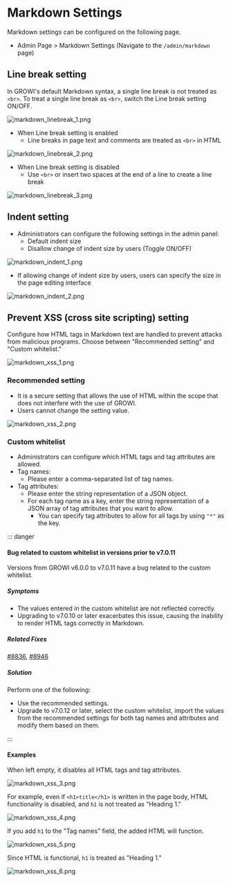# Markdown Settings

Markdown settings can be configured on the following page.

- Admin Page > Markdown Settings (Navigate to the `/admin/markdown` page)

## Line break setting

In GROWI's default Markdown syntax, a single line break is not treated as `<br>`.
To treat a single line break as `<br>`, switch the Line break setting ON/OFF.

<img :src="$withBase('/assets/images/en/markdown_linebreak_1.png')" alt="markdown_linebreak_1.png">

- When Line break setting is enabled
  - Line breaks in page text and comments are treated as `<br>` in HTML

<img :src="$withBase('/assets/images/en/markdown_linebreak_2.png')" alt="markdown_linebreak_2.png">

- When Line break setting is disabled
  - Use `<br>` or insert two spaces at the end of a line to create a line break

<img :src="$withBase('/assets/images/en/markdown_linebreak_3.png')" alt="markdown_linebreak_3.png">

## Indent setting

- Administrators can configure the following settings in the admin panel:
  - Default indent size
  - Disallow change of indent size by users (Toggle ON/OFF)

<img :src="$withBase('/assets/images/en/markdown_indent_1.png')" alt="markdown_indent_1.png">

- If allowing change of indent size by users, users can specify the size in the page editing interface

<img :src="$withBase('/assets/images/en/markdown_indent_2.png')" alt="markdown_indent_2.png">


## Prevent XSS (cross site scripting) setting

Configure how HTML tags in Markdown text are handled to prevent attacks from malicious programs. Choose between "Recommended setting" and "Custom whitelist."

<img :src="$withBase('/assets/images/en/markdown_xss_1.png')" alt="markdown_xss_1.png">

### Recommended setting

- It is a secure setting that allows the use of HTML within the scope that does not interfere with the use of GROWI.
- Users cannot change the setting value.


<img :src="$withBase('/assets/images/en/markdown_xss_2.png')" alt="markdown_xss_2.png">

### Custom whitelist

- Administrators can configure which HTML tags and tag attributes are allowed.
- Tag names:
  - Please enter a comma-separated list of tag names.
- Tag attributes:
  - Please enter the string representation of a JSON object.
  - For each tag name as a key, enter the string representation of a JSON array of tag attributes that you want to allow.
    - You can specify tag attributes to allow for all tags by using `"*"` as the key.

::: danger

#### Bug related to custom whitelist in versions prior to v7.0.11

Versions from GROWI v6.0.0 to v7.0.11 have a bug related to the custom whitelist.

##### Symptoms

- The values entered in the custom whitelist are not reflected correctly.
- Upgrading to v7.0.10 or later exacerbates this issue, causing the inability to render HTML tags correctly in Markdown.

##### Related Fixes

[#8836](https://github.com/weseek/growi/pull/8836), [#8946](https://github.com/weseek/growi/pull/8836)

##### Solution

Perform one of the following:

- Use the recommended settings.
- Upgrade to v7.0.12 or later, select the custom whitelist,
import the values from the recommended settings for both tag names and attributes and modify them based on them.


:::

#### Examples

When left empty, it disables all HTML tags and tag attributes.

<img :src="$withBase('/assets/images/en/markdown_xss_3.png')" alt="markdown_xss_3.png">

For example, even if `<h1>title</h1>` is written in the page body, HTML functionality is disabled, and `h1` is not treated as "Heading 1."

<img :src="$withBase('/assets/images/en/markdown_xss_4.png')" alt="markdown_xss_4.png">

If you add `h1` to the "Tag names" field, the added HTML will function.

<img :src="$withBase('/assets/images/en/markdown_xss_5.png')" alt="markdown_xss_5.png">

Since HTML is functional, `h1` is treated as "Heading 1."

<img :src="$withBase('/assets/images/en/markdown_xss_6.png')" alt="markdown_xss_6.png">
